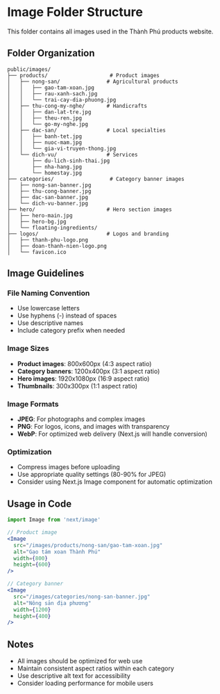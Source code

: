 # Image Folder Structure

This folder contains all images used in the Thành Phú products website.

## Folder Organization

```
public/images/
├── products/                    # Product images
│   ├── nong-san/               # Agricultural products
│   │   ├── gao-tam-xoan.jpg
│   │   ├── rau-xanh-sach.jpg
│   │   └── trai-cay-dia-phuong.jpg
│   ├── thu-cong-my-nghe/       # Handicrafts
│   │   ├── dan-lat-tre.jpg
│   │   ├── theu-ren.jpg
│   │   └── go-my-nghe.jpg
│   ├── dac-san/                # Local specialties
│   │   ├── banh-tet.jpg
│   │   ├── nuoc-mam.jpg
│   │   └── gia-vi-truyen-thong.jpg
│   └── dich-vu/                # Services
│       ├── du-lich-sinh-thai.jpg
│       ├── nha-hang.jpg
│       └── homestay.jpg
├── categories/                  # Category banner images
│   ├── nong-san-banner.jpg
│   ├── thu-cong-banner.jpg
│   ├── dac-san-banner.jpg
│   └── dich-vu-banner.jpg
├── hero/                       # Hero section images
│   ├── hero-main.jpg
│   ├── hero-bg.jpg
│   └── floating-ingredients/
├── logos/                      # Logos and branding
│   ├── thanh-phu-logo.png
│   ├── doan-thanh-nien-logo.png
│   └── favicon.ico
```

## Image Guidelines

### File Naming Convention
- Use lowercase letters
- Use hyphens (-) instead of spaces
- Use descriptive names
- Include category prefix when needed

### Image Sizes
- **Product images**: 800x600px (4:3 aspect ratio)
- **Category banners**: 1200x400px (3:1 aspect ratio)
- **Hero images**: 1920x1080px (16:9 aspect ratio)
- **Thumbnails**: 300x300px (1:1 aspect ratio)

### Image Formats
- **JPEG**: For photographs and complex images
- **PNG**: For logos, icons, and images with transparency
- **WebP**: For optimized web delivery (Next.js will handle conversion)

### Optimization
- Compress images before uploading
- Use appropriate quality settings (80-90% for JPEG)
- Consider using Next.js Image component for automatic optimization

## Usage in Code

```jsx
import Image from 'next/image'

// Product image
<Image 
  src="/images/products/nong-san/gao-tam-xoan.jpg"
  alt="Gạo tám xoan Thành Phú"
  width={800}
  height={600}
/>

// Category banner
<Image 
  src="/images/categories/nong-san-banner.jpg"
  alt="Nông sản địa phương"
  width={1200}
  height={400}
/>
```

## Notes
- All images should be optimized for web use
- Maintain consistent aspect ratios within each category
- Use descriptive alt text for accessibility
- Consider loading performance for mobile users